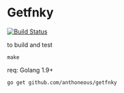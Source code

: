 # Getfnky

[![Build Status](https://travis-ci.com/anthoneous/getfnky.svg?branch=master)](https://travis-ci.com/anthoneous/getfnky)

to build and test
```
make
```

req: Golang 1.9+ 
```
go get github.com/anthoneous/getfnky
```
